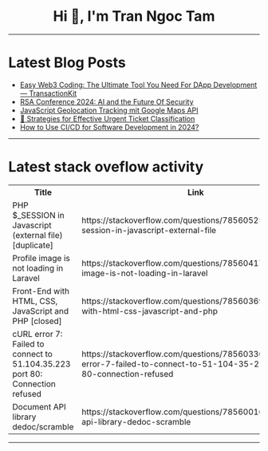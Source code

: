 <h1 align="center">Hi 👋, I'm Tran Ngoc Tam</h1>

---

# Latest Blog Posts 
<!-- BLOG-POST-LIST:START -->
- [Easy Web3 Coding: The Ultimate Tool You Need For DApp Development — TransactionKit](https://dev.to/etherspot/easy-web3-coding-the-ultimate-tool-you-need-for-dapp-development-transactionkit-5ded)
- [RSA Conference 2024: AI and the Future Of Security](https://dev.to/gitguardian/rsa-conference-2024-ai-and-the-future-of-security-5463)
- [JavaScript Geolocation Tracking mit Google Maps API](https://dev.to/pubnub-de/javascript-geolocation-tracking-mit-google-maps-api-1e41)
- [🎯 Strategies for Effective Urgent Ticket Classification](https://dev.to/kibumpng/strategies-for-effective-urgent-ticket-classification-3ian)
- [How to Use CI/CD for Software Development in 2024?](https://dev.to/remotebase/how-to-use-cicd-for-software-development-in-2024-1f2i)
<!-- BLOG-POST-LIST:END -->

---

# Latest stack oveflow activity
<table>
  <tr><th>Title</th><th>Link</th></tr>
  <!-- STACKOVERFLOW:START --><tr><td>PHP $_SESSION in Javascript &lpar;external file&rpar; [duplicate]</td><td>https://stackoverflow.com/questions/78560525/php-session-in-javascript-external-file</td></tr><tr><td>Profile image is not loading in Laravel</td><td>https://stackoverflow.com/questions/78560417/profile-image-is-not-loading-in-laravel</td></tr><tr><td>Front-End with HTML, CSS, JavaScript and PHP [closed]</td><td>https://stackoverflow.com/questions/78560369/front-end-with-html-css-javascript-and-php</td></tr><tr><td>cURL error 7: Failed to connect to 51.104.35.223 port 80: Connection refused</td><td>https://stackoverflow.com/questions/78560330/curl-error-7-failed-to-connect-to-51-104-35-223-port-80-connection-refused</td></tr><tr><td>Document API library dedoc/scramble</td><td>https://stackoverflow.com/questions/78560016/document-api-library-dedoc-scramble</td></tr><!-- STACKOVERFLOW:END -->
</table>

---


